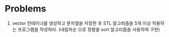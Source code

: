 # Problems

1. vector<string> 컨테이너를 생성하고 문자열을 저장한 후 STL 알고릐즘을 5개 이상 적용하는 프로그램을 작성하라. (내림차순 으로 정렬을 sort 알고리즘을 사용하여 구현)

   
